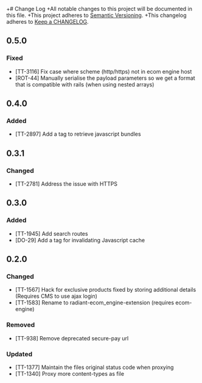 +# Change Log
+All notable changes to this project will be documented in this file.
+This project adheres to [Semantic Versioning](http://semver.org/).
+This changelog adheres to [Keep a
CHANGELOG](http://keepachangelog.com/).

## 0.5.0

### Fixed
- [TT-3116] Fix case where scheme (http/https) not in ecom engine host
- [ROT-44] Manually serialise the payload parameters so we get a format that
  is compatible with rails (when using nested arrays)

## 0.4.0

### Added
- [TT-2897] Add a tag to retrieve javascript bundles

## 0.3.1

### Changed
- [TT-2781] Address the issue with HTTPS

## 0.3.0

### Added
- [TT-1945] Add search routes
- [DO-29] Add a tag for invalidating Javascript cache

## 0.2.0

### Changed
- [TT-1567] Hack for exclusive products fixed by storing additional details
  (Requires CMS to use ajax login)
- [TT-1583] Rename to radiant-ecom_engine-extension
  (requires ecom-engine)

### Removed
- [TT-938] Remove deprecated secure-pay url

### Updated
- [TT-1377] Maintain the files original status code when proxying
- [TT-1340] Proxy more content-types as file
